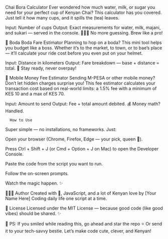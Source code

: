  Chai Bora Calculator
Ever wondered how much water, milk, or sugar you need for your perfect cup of Kenyan Chai? This calculator has you covered. Just tell it how many cups, and it spills the (tea) leaves.

Input: Number of cups
Output: Exact measurements for water, milk, majani, and sukari — served in the console.
👩🏽‍🍳 No more guessing. Brew like a pro!

🛵 Boda Boda Fare Estimator
Planning to hop on a boda? This mini tool helps you budget like a boss. Whether it’s to the market, to town, or to bae’s place — it’ll calculate your ride cost before you even put on your helmet.

Input: Distance in kilometers
Output: Fare breakdown — base + distance = total.
💸 Stay ready, never overpay!

📲 Mobile Money Fee Estimator
Sending M-PESA or other mobile money? Don’t let hidden charges surprise you! This fee estimator calculates your transaction cost based on real-world limits: a 1.5% fee with a minimum of KES 10 and a max of KES 70.

Input: Amount to send
Output: Fee + total amount debited.
💰 Money math? Handled.

      How to Use
Super simple — no installations, no frameworks. Just:

Open your browser (Chrome, Firefox, Edge — your pick, queen 👑).

Press Ctrl + Shift + J (or Cmd + Option + J on Mac) to open the Developer Console.

Paste the code from the script you want to run.

Follow the on-screen prompts.

Watch the magic happen. ✨

👩🏽‍💻 Author
Created with 💖, JavaScript, and a lot of Kenyan love by [Your Name Here]
Coding daily life one script at a time.

📝 License
Licensed under the MIT License — because good code (like good vibes) should be shared. ✨

💬 PS:
If you smiled while reading this, go ahead and star the repo ⭐
Or send it to your tech-savvy bestie. Let’s make code cute, clever, and Kenyan! 